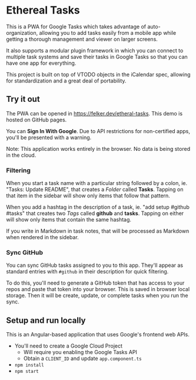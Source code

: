 # Ethereal Tasks

This is a PWA for Google Tasks which takes advantage of auto-organization,
allowing you to add tasks easily from a mobile app while getting a
thorough management and viewer on larger screens.

It also supports a modular plugin framework in which you can connect to
multiple task systems and save their tasks in Google Tasks so that you
can have one app for everything.

This project is built on top of VTODO objects in the iCalendar spec, allowing
for standardization and a great deal of portability.

## Try it out
The PWA can be opened in https://felker.dev/etheral-tasks. This demo is hosted
on GitHub pages.

You can **Sign In With Google**. Due to API restrictions for non-certified
apps, you'll be presented with a warning.

Note: This application works entirely in the browser. No data is being stored
in the cloud.

### Filtering

When you start a task name with a particular string followed by a colon, ie.
"Tasks: Update README", that creates a _Folder_ called **Tasks**. Tapping on
that item in the sidebar will show only items that follow that pattern.

When you add a hashtag in the description of a task, ie. "add setup #github #tasks" that creates two _Tags_ called **github** and **tasks**. Tapping on either
will show only items that contain the same hashtag.

If you write in Markdown in task notes, that will be processed as Markdown when
rendered in the sidebar.

### Sync GitHub
You can sync GitHub tasks assigned to you to this app. They'll appear as
standard entries with `#github` in their description for quick filtering.

To do this, you'll need to generate a GitHub token that has access to your
repos and paste that token into your browser. This is saved in browser
local storage. Then it will be create, update, or complete tasks when you
run the sync.

## Setup and run locally

This is an Angular-based application that uses Google's frontend web APIs.

- You'll need to create a Google Cloud Project
  - Will require you enabling the Google Tasks API
  - Obtain a `CLIENT_ID` and update `app.component.ts`
- `npm install`
- `npm start`
